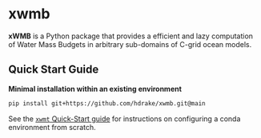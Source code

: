 # xwmb

**xWMB** is a Python package that provides a efficient and lazy computation of Water Mass Budgets in arbitrary sub-domains of C-grid ocean models.

Quick Start Guide
-----------------

**Minimal installation within an existing environment**
```bash
pip install git+https://github.com/hdrake/xwmb.git@main
```

See the [`xwmt` Quick-Start guide](https://github.com/hdrake/xwmt#quick-start-guide) for instructions on configuring a conda environment from scratch.
